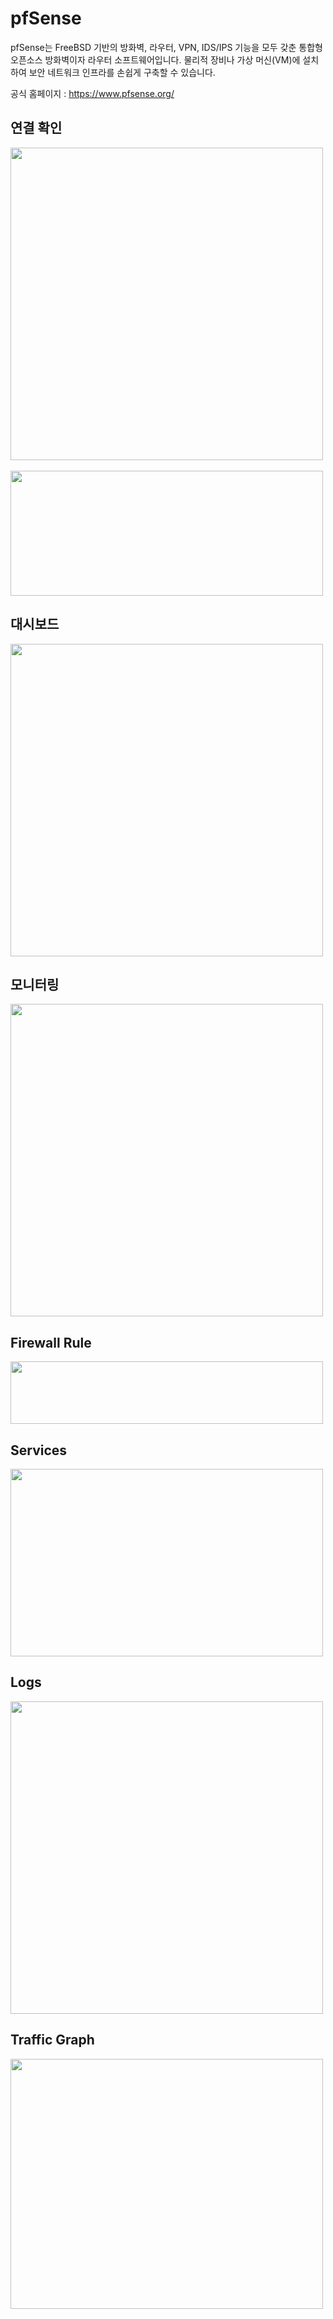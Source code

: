 
# pfSense

pfSense는 FreeBSD 기반의 방화벽, 라우터, VPN, IDS/IPS 기능을 모두 갖춘 통합형 오픈소스 방화벽이자 라우터 소프트웨어입니다. 물리적 장비나 가상 머신(VM)에 설치하여 보안 네트워크 인프라를 손쉽게 구축할 수 있습니다.

공식 홈페이지 : https://www.pfsense.org/

## 연결 확인

<img src="https://github.com/user-attachments/assets/da7db340-e0e8-43af-9a89-d5ea47fc75e4" width=500 height=500>
<br></br>
<img src="https://github.com/user-attachments/assets/056185e2-fed0-452a-bb9a-f609e476831d" width=500 height=200>  

## 대시보드

<img src="https://github.com/user-attachments/assets/b175c546-1872-4804-b364-39ef90aaa67f" width=500 height=500>

## 모니터링

<img src="https://github.com/user-attachments/assets/40297ce0-8080-48b1-96e1-06f3535a77bc" width=500 height=500>

## Firewall Rule

<img src="https://github.com/user-attachments/assets/4cdc0880-e318-4762-9a14-854df326111c" width=500 height=100>

## Services

<img src="https://github.com/user-attachments/assets/71036249-2f5f-43ab-a062-cf9c934d5887" width=500 height=300>

## Logs

<img src="https://github.com/user-attachments/assets/005bc28e-9cad-4c40-9cfc-fe80a753f511" width=500 height=500>

## Traffic Graph

<img src="https://github.com/user-attachments/assets/e6d9d1d1-6de5-4ace-a59e-64d8b7b1670e" width=500 height=400>
